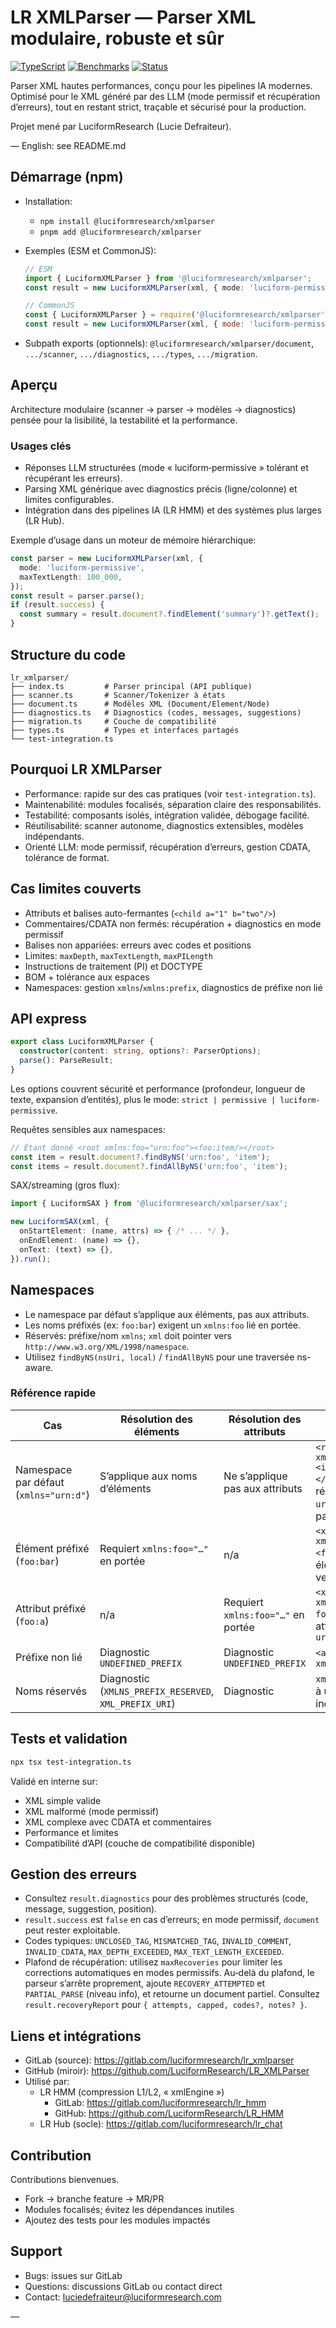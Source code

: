 # LR XMLParser — Parser XML modulaire, robuste et sûr

[![TypeScript](https://img.shields.io/badge/TypeScript-5.0-blue)](https://www.typescriptlang.org/)
[![Benchmarks](https://img.shields.io/badge/Benchmarks-~2x%20plus%20rapide-green)](./test-integration.ts)
[![Status](https://img.shields.io/badge/Status-Ready%20for%20LLM%20workflows-success)](#usages-cl%C3%A9s)

Parser XML hautes performances, conçu pour les pipelines IA modernes. Optimisé pour le XML généré par des LLM (mode permissif et récupération d’erreurs), tout en restant strict, traçable et sécurisé pour la production.

Projet mené par LuciformResearch (Lucie Defraiteur).

— English: see README.md

## Démarrage (npm)

- Installation:
  - `npm install @luciformresearch/xmlparser`
  - `pnpm add @luciformresearch/xmlparser`

- Exemples (ESM et CommonJS):
  ```ts
  // ESM
  import { LuciformXMLParser } from '@luciformresearch/xmlparser';
  const result = new LuciformXMLParser(xml, { mode: 'luciform-permissive' }).parse();
  ```
  ```js
  // CommonJS
  const { LuciformXMLParser } = require('@luciformresearch/xmlparser');
  const result = new LuciformXMLParser(xml, { mode: 'luciform-permissive' }).parse();
  ```

- Subpath exports (optionnels): `@luciformresearch/xmlparser/document`, `.../scanner`, `.../diagnostics`, `.../types`, `.../migration`.

## Aperçu

Architecture modulaire (scanner → parser → modèles → diagnostics) pensée pour la lisibilité, la testabilité et la performance.

### Usages clés

- Réponses LLM structurées (mode « luciform‑permissive » tolérant et récupérant les erreurs).
- Parsing XML générique avec diagnostics précis (ligne/colonne) et limites configurables.
- Intégration dans des pipelines IA (LR HMM) et des systèmes plus larges (LR Hub).

Exemple d’usage dans un moteur de mémoire hiérarchique:

```ts
const parser = new LuciformXMLParser(xml, {
  mode: 'luciform-permissive',
  maxTextLength: 100_000,
});
const result = parser.parse();
if (result.success) {
  const summary = result.document?.findElement('summary')?.getText();
}
```

## Structure du code

```
lr_xmlparser/
├── index.ts         # Parser principal (API publique)
├── scanner.ts       # Scanner/Tokenizer à états
├── document.ts      # Modèles XML (Document/Element/Node)
├── diagnostics.ts   # Diagnostics (codes, messages, suggestions)
├── migration.ts     # Couche de compatibilité
├── types.ts         # Types et interfaces partagés
└── test-integration.ts
```

## Pourquoi LR XMLParser

- Performance: rapide sur des cas pratiques (voir `test-integration.ts`).
- Maintenabilité: modules focalisés, séparation claire des responsabilités.
- Testabilité: composants isolés, intégration validée, débogage facilité.
- Réutilisabilité: scanner autonome, diagnostics extensibles, modèles indépendants.
- Orienté LLM: mode permissif, récupération d’erreurs, gestion CDATA, tolérance de format.

## Cas limites couverts

- Attributs et balises auto-fermantes (`<child a="1" b="two"/>`)
- Commentaires/CDATA non fermés: récupération + diagnostics en mode permissif
- Balises non appariées: erreurs avec codes et positions
- Limites: `maxDepth`, `maxTextLength`, `maxPILength`
- Instructions de traitement (PI) et DOCTYPE
- BOM + tolérance aux espaces
- Namespaces: gestion `xmlns`/`xmlns:prefix`, diagnostics de préfixe non lié

## API express

```ts
export class LuciformXMLParser {
  constructor(content: string, options?: ParserOptions);
  parse(): ParseResult;
}
```

Les options couvrent sécurité et performance (profondeur, longueur de texte, expansion d’entités), plus le mode: `strict | permissive | luciform-permissive`.

Requêtes sensibles aux namespaces:
```ts
// Étant donné <root xmlns:foo="urn:foo"><foo:item/></root>
const item = result.document?.findByNS('urn:foo', 'item');
const items = result.document?.findAllByNS('urn:foo', 'item');
```

SAX/streaming (gros flux):
```ts
import { LuciformSAX } from '@luciformresearch/xmlparser/sax';

new LuciformSAX(xml, {
  onStartElement: (name, attrs) => { /* ... */ },
  onEndElement: (name) => {},
  onText: (text) => {},
}).run();
```

## Namespaces

- Le namespace par défaut s’applique aux éléments, pas aux attributs.
- Les noms préfixés (ex: `foo:bar`) exigent un `xmlns:foo` lié en portée.
- Réservés: préfixe/nom `xmlns`; `xml` doit pointer vers `http://www.w3.org/XML/1998/namespace`.
- Utilisez `findByNS(nsUri, local)` / `findAllByNS` pour une traversée ns-aware.

### Référence rapide

| Cas | Résolution des éléments | Résolution des attributs | Exemple |
| --- | --- | --- | --- |
| Namespace par défaut (`xmlns="urn:d"`) | S’applique aux noms d’éléments | Ne s’applique pas aux attributs | `<root xmlns="urn:d"><item a="1"/></root>` → `item` résout vers `urn:d:item`; `a` n’a pas de namespace |
| Élément préfixé (`foo:bar`) | Requiert `xmlns:foo="…"` en portée | n/a | `<x xmlns:foo="urn:f"><foo:bar/></x>` → élément résout vers `urn:f:bar` |
| Attribut préfixé (`foo:a`) | n/a | Requiert `xmlns:foo="…"` en portée | `<x xmlns:foo="urn:f" foo:a="1"/>` → attribut `a` dans `urn:f` |
| Préfixe non lié | Diagnostic `UNDEFINED_PREFIX` | Diagnostic `UNDEFINED_PREFIX` | `<a:b/>` sans `xmlns:a` |
| Noms réservés | Diagnostic (`XMLNS_PREFIX_RESERVED`, `XML_PREFIX_URI`) | Diagnostic | `xmlns:test`, `xml` lié à une URI incorrecte |

## Tests et validation

```bash
npx tsx test-integration.ts
```

Validé en interne sur:

- XML simple valide
- XML malformé (mode permissif)
- XML complexe avec CDATA et commentaires
- Performance et limites
- Compatibilité d’API (couche de compatibilité disponible)

## Gestion des erreurs

- Consultez `result.diagnostics` pour des problèmes structurés (code, message, suggestion, position).
- `result.success` est `false` en cas d’erreurs; en mode permissif, `document` peut rester exploitable.
- Codes typiques: `UNCLOSED_TAG`, `MISMATCHED_TAG`, `INVALID_COMMENT`, `INVALID_CDATA`, `MAX_DEPTH_EXCEEDED`, `MAX_TEXT_LENGTH_EXCEEDED`.
 - Plafond de récupération: utilisez `maxRecoveries` pour limiter les corrections automatiques en modes permissifs. Au‑delà du plafond, le parseur s’arrête proprement, ajoute `RECOVERY_ATTEMPTED` et `PARTIAL_PARSE` (niveau info), et retourne un document partiel. Consultez `result.recoveryReport` pour `{ attempts, capped, codes?, notes? }`.

## Liens et intégrations

- GitLab (source): https://gitlab.com/luciformresearch/lr_xmlparser
- GitHub (miroir): https://github.com/LuciformResearch/LR_XMLParser
- Utilisé par:
  - LR HMM (compression L1/L2, « xmlEngine »)
    - GitLab: https://gitlab.com/luciformresearch/lr_hmm
    - GitHub: https://github.com/LuciformResearch/LR_HMM
  - LR Hub (socle): https://gitlab.com/luciformresearch/lr_chat

## Contribution

Contributions bienvenues.

- Fork → branche feature → MR/PR
- Modules focalisés; évitez les dépendances inutiles
- Ajoutez des tests pour les modules impactés

## Support

- Bugs: issues sur GitLab
- Questions: discussions GitLab ou contact direct
- Contact: luciedefraiteur@luciformresearch.com

—
